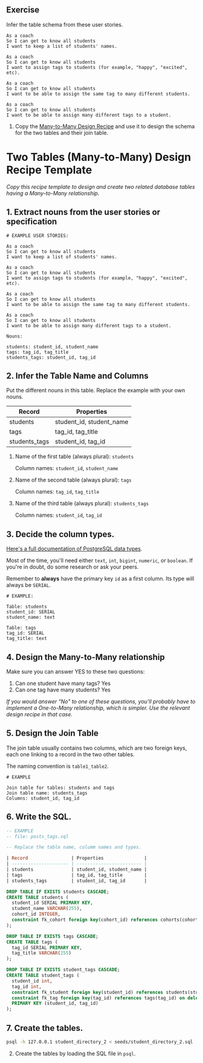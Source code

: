 ## Exercise

Infer the table schema from these user stories.

```
As a coach
So I can get to know all students
I want to keep a list of students' names.

As a coach
So I can get to know all students
I want to assign tags to students (for example, "happy", "excited", etc).

As a coach
So I can get to know all students
I want to be able to assign the same tag to many different students.

As a coach
So I can get to know all students
I want to be able to assign many different tags to a student.
```

1. Copy the [Many-to-Many Design
   Recipe](../resources/two_tables_many_to_many_design_recipe_template.md) and
   use it to design the schema for the two tables and their join table.

# Two Tables (Many-to-Many) Design Recipe Template

_Copy this recipe template to design and create two related database tables having a Many-to-Many relationship._

## 1. Extract nouns from the user stories or specification

```
# EXAMPLE USER STORIES:

As a coach
So I can get to know all students
I want to keep a list of students' names.

As a coach
So I can get to know all students
I want to assign tags to students (for example, "happy", "excited", etc).

As a coach
So I can get to know all students
I want to be able to assign the same tag to many different students.

As a coach
So I can get to know all students
I want to be able to assign many different tags to a student.
```

```
Nouns:

students: student_id, student_name
tags: tag_id, tag_title
students_tags: student_id, tag_id
```

## 2. Infer the Table Name and Columns

Put the different nouns in this table. Replace the example with your own nouns.

| Record                | Properties               |
| --------------------- | ------------------------ |
| students              | student_id, student_name |
| tags                  | tag_id, tag_title        |
| students_tags         | student_id, tag_id       |

1. Name of the first table (always plural): `students` 

    Column names: `student_id`, `student_name`

2. Name of the second table (always plural): `tags` 

    Column names: `tag_id`, `tag_title`

3. Name of the third table (always plural): `students_tags` 

    Column names: `student_id`, `tag_id`

## 3. Decide the column types.

[Here's a full documentation of PostgreSQL data types](https://www.postgresql.org/docs/current/datatype.html).

Most of the time, you'll need either `text`, `int`, `bigint`, `numeric`, or `boolean`. If you're in doubt, do some research or ask your peers.

Remember to **always** have the primary key `id` as a first column. Its type will always be `SERIAL`.

```
# EXAMPLE:

Table: students
student_id: SERIAL
student_name: text

Table: tags
tag_id: SERIAL
tag_title: text

```

## 4. Design the Many-to-Many relationship

Make sure you can answer YES to these two questions:

1. Can one student have many tags? Yes
2. Can one tag have many students? Yes


_If you would answer "No" to one of these questions, you'll probably have to implement a One-to-Many relationship, which is simpler. Use the relevant design recipe in that case._

## 5. Design the Join Table

The join table usually contains two columns, which are two foreign keys, each one linking to a record in the two other tables.

The naming convention is `table1_table2`.

```
# EXAMPLE

Join table for tables: students and tags
Join table name: students_tags
Columns: student_id, tag_id
```


## 6. Write the SQL.

```sql
-- EXAMPLE
-- file: posts_tags.sql

-- Replace the table name, columm names and types.

| Record                | Properties               |
| --------------------- | ------------------------ |
| students              | student_id, student_name |
| tags                  | tag_id, tag_title        |
| students_tags         | student_id, tag_id       |

DROP TABLE IF EXISTS students CASCADE;
CREATE TABLE students (
  student_id SERIAL PRIMARY KEY,
  student_name VARCHAR(255),
  cohort_id INTEGER,
  constraint fk_cohort foreign key(cohort_id) references cohorts(cohort_id) on delete cascade
);

DROP TABLE IF EXISTS tags CASCADE;
CREATE TABLE tags (
  tag_id SERIAL PRIMARY KEY,
  tag_title VARCHAR(255)
);

DROP TABLE IF EXISTS student_tags CASCADE;
CREATE TABLE student_tags (
  student_id int,
  tag_id int,
  constraint fk_student foreign key(student_id) references students(student_id) on delete cascade,
  constraint fk_tag foreign key(tag_id) references tags(tag_id) on delete cascade,
  PRIMARY KEY (student_id, tag_id)
);

```

## 7. Create the tables.

```bash
psql -h 127.0.0.1 student_directory_2 < seeds/student_directory_2.sql
```



2. Create the tables by loading the SQL file in `psql`.